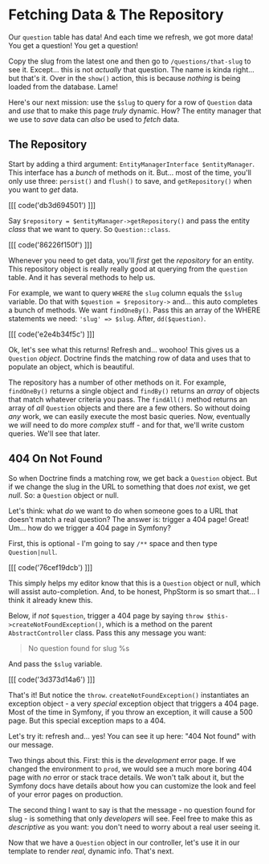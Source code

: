 # Fetching Data & The Repository

Our `question` table has data! And each time we refresh, we got more data! You
get a question! You get a question!

Copy the slug from the latest one and then go to `/questions/that-slug` to
see it. Except... this is not *actually* that question. The name is
kinda right... but that's it. Over in the `show()` action, this is because *nothing*
is being loaded from the database. Lame!

Here's our next mission: use the `$slug` to query for a row of `Question` data and
*use* that to make this page *truly* dynamic. How? The entity manager that we
use to *save* data can *also* be used to *fetch* data.

## The Repository

Start by adding a third argument: `EntityManagerInterface $entityManager`. This
interface has a *bunch* of methods on it. But... most of the time, you'll only
use three: `persist()` and `flush()` to save, and `getRepository()` when you want
to *get* data.

[[[ code('db3d694501') ]]]

Say `$repository = $entityManager->getRepository()` and pass the entity
*class* that we want to query. So `Question::class`.

[[[ code('86226f150f') ]]]

Whenever you need to get data, you'll *first* get the *repository* for an entity.
This repository object is really really good at querying from the `question`
table. And it has several methods to help us.

For example, we want to query `WHERE` the `slug` column equals the `$slug`
variable. Do that with `$question = $repository->` and... this auto completes
a bunch of methods. We want `findOneBy()`. Pass this an array of the WHERE
statements we need: `'slug' => $slug`. After, `dd($question)`.

[[[ code('e2e4b34f5c') ]]]

Ok, let's see what this returns! Refresh and... woohoo! This gives us a `Question`
*object*. Doctrine finds the matching row of data and uses that to populate an
object, which is beautiful.

The repository has a number of other methods on it. For example, `findOneBy()`
returns a single object and `findBy()` returns an *array* of objects that
match whatever criteria you pass. The `findAll()` method returns an array
of *all* `Question` objects and there are a few others. So without doing *any*
work, we can easily execute the most basic queries. Now, eventually we *will* need
to do more *complex* stuff - and for that, we'll write custom queries. We'll
see that later.

## 404 On Not Found

So when Doctrine finds a matching row, we get back a `Question` object. But if
we change the slug in the URL to something that does *not* exist, we get *null*.
So: a `Question` object or null.

Let's think: what *do* we want to do when someone goes to a URL that doesn't
match a real question? The answer is: trigger a 404 page! Great! Um... how do we
trigger a 404 page in Symfony?

First, this is optional - I'm going to say `/**` space and then type
`Question|null`.

[[[ code('76cef19dcb') ]]]

This simply helps my editor know that this is a `Question` object or
null, which will assist auto-completion. And, to be honest, PhpStorm is so smart
that... I think it already knew this.

Below, if *not* `$question`, trigger a 404 page by saying
`throw $this->createNotFoundException()`, which is a method on the parent
`AbstractController` class. Pass this any message you want:

> No question found for slug %s

And pass the `$slug` variable.

[[[ code('3d373d14a6') ]]]

That's it! But notice the `throw`. `createNotFoundException()` instantiates an
exception object - a very *special* exception object that triggers a 404 page.
Most of the time in Symfony, if you throw an exception, it will cause a 500
page. But this special exception maps to a 404.

Let's try it: refresh and... yes! You can see it up here: "404 Not found" with
our message.

Two things about this. First: this is the *development* error page. If we
changed the environment to `prod`, we would see a much more boring 404 page with
*no* error or stack trace details. We won't talk about it, but the Symfony docs
have details about how you can customize the look and feel of your error pages
on production.

The second thing I want to say is that the message - no question found for slug -
is something that only *developers* will see. Feel free to make this as *descriptive*
as you want: you don't need to worry about a real user seeing it.

Now that we have a `Question` object in our controller, let's use it in our
template to render *real*, dynamic info. That's next.
